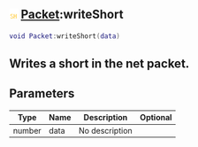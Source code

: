 ## ![shared](.gitbook/assets/shared.png) [Packet](./home/Packet):writeShort

```lua
void Packet:writeShort(data)
```

Writes a short in the net packet.
------
## Parameters

| Type   | Name | Description | Optional |
| ------ | ---- | ----------- | -------: |
| number | data | No description |  |


